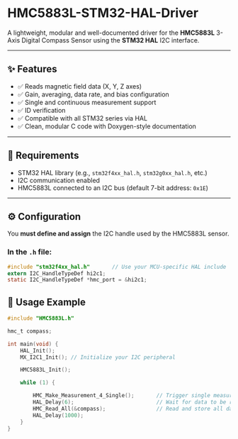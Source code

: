 

# HMC5883L-STM32-HAL-Driver

A lightweight, modular and well-documented driver for the **HMC5883L** 3-Axis Digital Compass Sensor using the **STM32 HAL** I2C interface.

---

## ✨ Features

- ✅ Reads magnetic field data (X, Y, Z axes)
- ✅ Gain, averaging, data rate, and bias configuration
- ✅ Single and continuous measurement support
- ✅ ID verification
- ✅ Compatible with all STM32 series via HAL
- ✅ Clean, modular C code with Doxygen-style documentation

---

## 🔧 Requirements

- STM32 HAL library (e.g., `stm32f4xx_hal.h`, `stm32g0xx_hal.h`, etc.)
- I2C communication enabled
- HMC5883L connected to an I2C bus (default 7-bit address: `0x1E`)

---

## ⚙️ Configuration

You **must define and assign** the I2C handle used by the HMC5883L sensor.

### In the `.h` file:
```c
#include "stm32f4xx_hal.h"       // Use your MCU-specific HAL include
extern I2C_HandleTypeDef hi2c1;
static I2C_HandleTypeDef *hmc_port = &hi2c1;
```
## 🚀 Usage Example
```c
#include "HMC5883L.h"

hmc_t compass;

int main(void) {
    HAL_Init();
    MX_I2C1_Init(); // Initialize your I2C peripheral

    HMC5883L_Init();

    while (1) {

        HMC_Make_Measurement_4_Single();       // Trigger single measurement
        HAL_Delay(6);                          // Wait for data to be ready
        HMC_Read_All(&compass);                // Read and store all data
        HAL_Delay(1000);
    }
}
```
